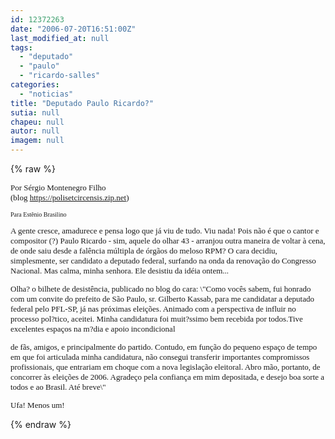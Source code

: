 ```yaml
---
id: 12372263
date: "2006-07-20T16:51:00Z"
last_modified_at: null
tags:
  - "deputado"
  - "paulo"
  - "ricardo-salles"
categories:
  - "noticias"
title: "Deputado Paulo Ricardo?"
sutia: null
chapeu: null
autor: null
imagem: null
---
```

{% raw %}
<p><FONT face=Verdana size=2></p>
<p><P>Por Sérgio Montenegro Filho<BR>(blog <A href=\"https://polisetcircensis.zip.net\">https://polisetcircensis.zip.net</A>)</P></FONT><FONT face=Verdana size=1></p>
<p><P>Para Estênio Brasilino</P></FONT><FONT size=2></p>
<p><P><FONT face=Verdana>A gente cresce, amadurece e pensa logo que já viu de tudo. Viu nada! Pois não é que o cantor e compositor (?) Paulo Ricardo - sim, aquele do olhar 43 - arranjou outra maneira de voltar à cena, de onde saiu desde a falência múltipla de órgãos do meloso RPM? O cara decidiu, simplesmente, ser candidato a deputado federal, surfando na onda da renovação do Congresso Nacional. Mas calma, minha senhora. Ele desistiu da idéia ontem...</FONT></P></p>
<p><P><FONT face=Verdana>Olha? o bilhete de desistência, publicado no blog do cara: \"Como vocês sabem, fui honrado com um convite do prefeito de São Paulo, sr. Gilberto Kassab, para me candidatar a deputado federal pelo PFL-SP, já nas próximas eleições. Animado com a perspectiva de influir no processo pol?tico, aceitei. Minha candidatura foi muit?ssimo bem recebida por todos.Tive excelentes espaços na m?dia e apoio incondicional</p>
<p> de fãs, amigos, e principalmente do partido. Contudo, em função do pequeno espaço de tempo em que foi articulada minha candidatura, não consegui transferir importantes compromissos profissionais, que entrariam em choque com a nova legislação eleitoral. Abro mão, portanto, de concorrer às eleições de 2006. Agradeço pela confiança em mim depositada, e desejo boa sorte a todos e ao Brasil. Até breve\"</FONT></P></p>
<p><P><FONT face=Verdana>Ufa! Menos um!</FONT></P></FONT> </p>
{% endraw %}